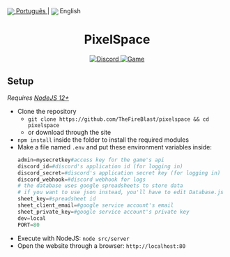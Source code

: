 <div>
	<a href="README.md">
        <img src="https://www.countryflags.io/br/flat/16.png" style="vertical-align:middle">
        <span>Português</span>
    </a>
    |
	<span>
        <img src="https://www.countryflags.io/us/flat/16.png" style="vertical-align:middle">
        <span>English</span>
    </span>
</div>

<h1 align="center">PixelSpace</h1>
<p align="center">
    <a href="https://discord.gg/AVASQ78">
        <img src="https://img.shields.io/discord/696559475204554752.svg?label=Discord&logo=discord" alt="Discord"/>
    </a>
    <a href="https://pixelspace.glitch.me/">
        <img src="https://img.shields.io/badge/dynamic/json.svg?label=PixelSpace&url=https://pxspace.herokuapp.com/online&query=online&suffix=%20online" alt="Game"/>
    </a>
</p>

## Setup
*Requires [NodeJS 12+](https://nodejs.org/)*

- Clone the repository
  - `git clone https://github.com/TheFireBlast/pixelspace && cd pixelspace`
  - or download through the site
- `npm install` inside the folder to install the required modules
- Make a file named `.env` and put these environment variables inside:
    ```py
    admin=mysecretkey#access key for the game's api
    discord_id=#discord's application id (for logging in)
    discord_secret=#discord's application secret key (for logging in)
    discord_webhook=#discord webhook for logs
    # the database uses google spreadsheets to store data
    # if you want to use json instead, you'll have to edit Database.js
    sheet_key=#spreadsheet id
    sheet_client_email=#google service account's email
    sheet_private_key=#google service account's private key
    dev=local
    PORT=80
    ```
- Execute with NodeJS: `node src/server`
- Open the website through a browser: `http://localhost:80`
